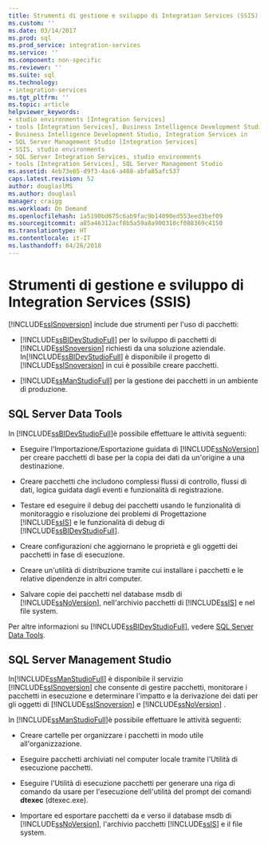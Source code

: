 ```yaml
---
title: Strumenti di gestione e sviluppo di Integration Services (SSIS) | Microsoft Docs
ms.custom: ''
ms.date: 03/14/2017
ms.prod: sql
ms.prod_service: integration-services
ms.service: ''
ms.component: non-specific
ms.reviewer: ''
ms.suite: sql
ms.technology:
- integration-services
ms.tgt_pltfrm: ''
ms.topic: article
helpviewer_keywords:
- studio environments [Integration Services]
- tools [Integration Services], Business Intelligence Development Studio
- Business Intelligence Development Studio, Integration Services in
- SQL Server Management Studio [Integration Services]
- SSIS, studio environments
- SQL Server Integration Services, studio environments
- tools [Integration Services], SQL Server Management Studio
ms.assetid: 4eb73e65-d9f3-4ac6-a408-abfa85afc537
caps.latest.revision: 52
author: douglaslMS
ms.author: douglasl
manager: craigg
ms.workload: On Demand
ms.openlocfilehash: 1a5190bd675c6ab9fac9b14090ed553eed3bef09
ms.sourcegitcommit: a85a46312acf8b5a59a8a900310cf088369c4150
ms.translationtype: HT
ms.contentlocale: it-IT
ms.lasthandoff: 04/26/2018
---
```

# <a name="integration-services-ssis-development-and-management-tools"></a>Strumenti di gestione e sviluppo di Integration Services (SSIS)
  [!INCLUDE[ssISnoversion](../includes/ssisnoversion-md.md)] include due strumenti per l'uso di pacchetti:  
  
-   [!INCLUDE[ssBIDevStudioFull](../includes/ssbidevstudiofull-md.md)] per lo sviluppo di pacchetti di [!INCLUDE[ssISnoversion](../includes/ssisnoversion-md.md)] richiesti da una soluzione aziendale. In[!INCLUDE[ssBIDevStudioFull](../includes/ssbidevstudiofull-md.md)] è disponibile il progetto di [!INCLUDE[ssISnoversion](../includes/ssisnoversion-md.md)] in cui è possibile creare pacchetti.  
  
-   [!INCLUDE[ssManStudioFull](../includes/ssmanstudiofull-md.md)] per la gestione dei pacchetti in un ambiente di produzione.  
  
## <a name="sql-server-data-tools"></a>SQL Server Data Tools  
 In [!INCLUDE[ssBIDevStudioFull](../includes/ssbidevstudiofull-md.md)]è possibile effettuare le attività seguenti:  
  
-   Eseguire l'Importazione/Esportazione guidata di [!INCLUDE[ssNoVersion](../includes/ssnoversion-md.md)] per creare pacchetti di base per la copia dei dati da un'origine a una destinazione.  
  
-   Creare pacchetti che includono complessi flussi di controllo, flussi di dati, logica guidata dagli eventi e funzionalità di registrazione.  
  
-   Testare ed eseguire il debug dei pacchetti usando le funzionalità di monitoraggio e risoluzione dei problemi di Progettazione [!INCLUDE[ssIS](../includes/ssis-md.md)] e le funzionalità di debug di [!INCLUDE[ssBIDevStudioFull](../includes/ssbidevstudiofull-md.md)].  
  
-   Creare configurazioni che aggiornano le proprietà e gli oggetti dei pacchetti in fase di esecuzione.  
  
-   Creare un'utilità di distribuzione tramite cui installare i pacchetti e le relative dipendenze in altri computer.  
  
-   Salvare copie dei pacchetti nel database msdb di [!INCLUDE[ssNoVersion](../includes/ssnoversion-md.md)], nell'archivio pacchetti di [!INCLUDE[ssIS](../includes/ssis-md.md)] e nel file system.  
  
 Per altre informazioni su [!INCLUDE[ssBIDevStudioFull](../includes/ssbidevstudiofull-md.md)], vedere [SQL Server Data Tools](https://msdn.microsoft.com/library/hh272686.aspx).  
  
## <a name="sql-server-management-studio"></a>SQL Server Management Studio  
 In[!INCLUDE[ssManStudioFull](../includes/ssmanstudiofull-md.md)] è disponibile il servizio [!INCLUDE[ssISnoversion](../includes/ssisnoversion-md.md)] che consente di gestire pacchetti, monitorare i pacchetti in esecuzione e determinare l'impatto e la derivazione dei dati per gli oggetti di [!INCLUDE[ssISnoversion](../includes/ssisnoversion-md.md)] e [!INCLUDE[ssNoVersion](../includes/ssnoversion-md.md)] .  
  
 In [!INCLUDE[ssManStudioFull](../includes/ssmanstudiofull-md.md)]è possibile effettuare le attività seguenti:  
  
-   Creare cartelle per organizzare i pacchetti in modo utile all'organizzazione.  
  
-   Eseguire pacchetti archiviati nel computer locale tramite l'Utilità di esecuzione pacchetti.  
  
-   Eseguire l'Utilità di esecuzione pacchetti per generare una riga di comando da usare per l'esecuzione dell'utilità del prompt dei comandi **dtexec** (dtexec.exe).  
  
-   Importare ed esportare pacchetti da e verso il database msdb di [!INCLUDE[ssNoVersion](../includes/ssnoversion-md.md)], l'archivio pacchetti [!INCLUDE[ssIS](../includes/ssis-md.md)] e il file system.  
